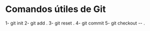 # Comandos útiles de Git

1- git init
2- git add .
3- git reset .
4- git commit
5- git checkout -- .